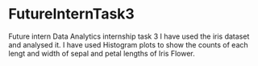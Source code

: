 # FutureInternTask3
Future intern Data Analytics internship task 3 I have used the iris dataset and analysed it. I have used Histogram plots to show the counts of each lengt and width of sepal and petal lengths of Iris Flower.
